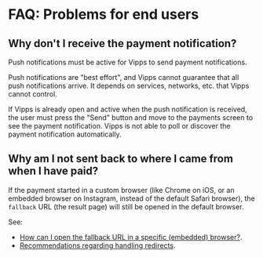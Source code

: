 <!-- START_METADATA
---
title: "FAQ: Problems for end users"
sidebar_label: Problems for end users
sidebar_position: 140
pagination_next: null
pagination_prev: null
---
END_METADATA -->

# FAQ: Problems for end users

## Why don't I receive the payment notification?

Push notifications must be active for Vipps to send payment notifications.

Push notifications are "best effort", and Vipps cannot guarantee that all
push notifications arrive. It depends on services, networks, etc. that Vipps
cannot control.

If Vipps is already open and active when the push notification is received,
the user must press the "Send" button and move to the payments screen to see
the payment notification. Vipps is not able to poll or discover the
payment notification automatically.

## Why am I not sent back to where I came from when I have paid?

If the payment started in a custom browser (like Chrome on iOS, or an embedded
browser on Instagram, instead of the default Safari browser), the `fallback` URL
(the result page) will still be opened in the default browser.

See:

* [How can I open the fallback URL in a specific (embedded) browser?](common-problems-faq.md#how-can-i-open-the-fallback-url-in-a-specific-embedded-browser).
* [Recommendations regarding handling redirects](../common-topics/redirects.md).

